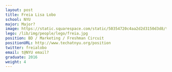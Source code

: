 ```yaml
---
layout: post
title: Freia Lisa Lobo
school: NYU
major: Major?
image: https://static.squarespace.com/static/50354720c4aa2d2d3150d3d8/t/53d83172e4b0733761a23dd3/1406677366723/frie.png?format=300w
lego: /lib/img/people/lego/freia.jpg
position: BD / Marketing / Freshman Circuit
positionURL: http://www.techatnyu.org/position
twitter: freialobo
email: t@NYU email?
graduate: 2016
weight: 4
---
```

